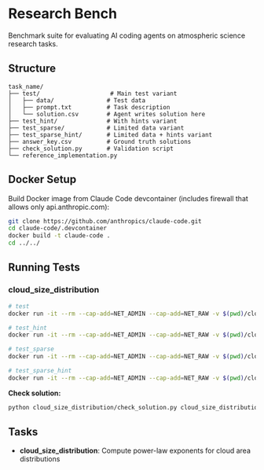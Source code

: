 # Research Bench

Benchmark suite for evaluating AI coding agents on atmospheric science research tasks.

## Structure

```
task_name/
├── test/                    # Main test variant
│   ├── data/               # Test data
│   ├── prompt.txt          # Task description
│   └── solution.csv        # Agent writes solution here
├── test_hint/              # With hints variant
├── test_sparse/            # Limited data variant
├── test_sparse_hint/       # Limited data + hints variant
├── answer_key.csv          # Ground truth solutions
├── check_solution.py       # Validation script
└── reference_implementation.py
```

## Docker Setup

Build Docker image from Claude Code devcontainer (includes firewall that allows only api.anthropic.com):
```bash
git clone https://github.com/anthropics/claude-code.git
cd claude-code/.devcontainer
docker build -t claude-code .
cd ../../
```

## Running Tests

### cloud_size_distribution

```bash
# test
docker run -it --rm --cap-add=NET_ADMIN --cap-add=NET_RAW -v $(pwd)/cloud_size_distribution/test:/workspace:rw -w /workspace -e ANTHROPIC_API_KEY claude-code claude --dangerously-skip-permissions "read prompt.txt"

# test_hint
docker run -it --rm --cap-add=NET_ADMIN --cap-add=NET_RAW -v $(pwd)/cloud_size_distribution/test_hint:/workspace:rw -w /workspace -e ANTHROPIC_API_KEY claude-code claude --dangerously-skip-permissions "read prompt.txt"

# test_sparse
docker run -it --rm --cap-add=NET_ADMIN --cap-add=NET_RAW -v $(pwd)/cloud_size_distribution/test_sparse:/workspace:rw -w /workspace -e ANTHROPIC_API_KEY claude-code claude --dangerously-skip-permissions "read prompt.txt"

# test_sparse_hint
docker run -it --rm --cap-add=NET_ADMIN --cap-add=NET_RAW -v $(pwd)/cloud_size_distribution/test_sparse_hint:/workspace:rw -w /workspace -e ANTHROPIC_API_KEY claude-code claude --dangerously-skip-permissions "read prompt.txt"
```

**Check solution:**
```bash
python cloud_size_distribution/check_solution.py cloud_size_distribution/test/solution.csv cloud_size_distribution/answer_key.csv
```

## Tasks

- **cloud_size_distribution**: Compute power-law exponents for cloud area distributions

